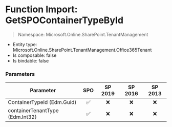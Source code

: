 # Function Import: GetSPOContainerTypeById

> Namespace: Microsoft.Online.SharePoint.TenantManagement

- Entity type: Microsoft.Online.SharePoint.TenantManagement.Office365Tenant
- Is composable: false
- Is bindable: false

### Parameters

Parameter | SPO | SP 2019 | SP 2016 | SP 2013
----------|:---:|:-------:|:-------:|:-------:
ContainerTypeId (Edm.Guid) | ✅ | ❌ | ❌ | ❌
containerTenantType (Edm.Int32) | ✅ | ❌ | ❌ | ❌